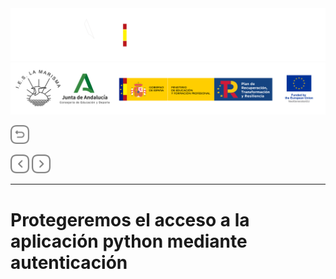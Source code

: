 <p style="text-aling:center;height:100px"></p>

![](/md/res/_bannerD.png#gh-dark-mode-only)
![](/md/res/_bannerL.png#gh-light-mode-only)

<a href="/README.md"><img src="/md/res/_back.svg" width="30"></a>

<a href="/md/5.md"><img src="/md/res/_arrow_r.svg" width="30"></a>
<a href="/md/7.md"><img src="/md/res/_arrow.svg" width="30"></a>

---

# Protegeremos el acceso a la aplicación python mediante autenticación

